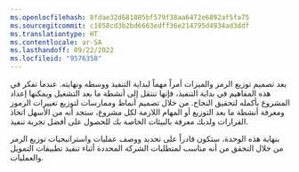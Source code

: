 ```yaml
---
ms.openlocfilehash: 8fdae32d681805bf579f38aa6472e6892af5fa75
ms.sourcegitcommit: c1858cd3b2bd6663edff36e214795d4934ad3ddf
ms.translationtype: HT
ms.contentlocale: ar-SA
ms.lasthandoff: 09/22/2022
ms.locfileid: "9576358"
---
```


يعد تصميم توزيع الرمز والميزات أمراً مهماً لبداية التنفيذ ووسطه ونهايته. عندما تفكر في هذه المفاهيم في بداية التنفيذ، فإنها تنتقل إلى أنشطة ما بعد التشغيل ويمكنها إعداد المشروع بأكمله لتحقيق النجاح.
من خلال تصميم أنماط وممارسات لتوزيع تغييرات الرموز ومعرفة أنشطة ما بعد التوزيع أو المهام اللازمة لكل مشروع، ستجد أنه من الأسهل اتخاذ القرارات ولديك معرفة بالبيئات الخاصة بك للحصول على أفضل تجربة تنفيذ.

بنهاية هذه الوحدة، ستكون قادراً على تحديد ووصف عمليات واستراتيجيات توزيع الرمز من خلال التحقق من أنه مناسب لمتطلبات الشركة المحددة أثناء تنفيذ تطبيقات التمويل والعمليات.
 
